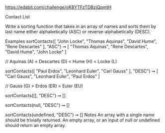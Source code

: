 https://edabit.com/challenge/oK8YTFzTDBzjQpmtH

Contact List

Write a sorting function that takes in an array of names and sorts them by last name either alphabetically (ASC) or reverse-alphabetically (DESC).

Examples
sortContacts([
  "John Locke",
  "Thomas Aquinas",
  "David Hume",
  "Rene Descartes"
], "ASC") ➞ [
  "Thomas Aquinas",
  "Rene Descartes",
  "David Hume",
  "John Locke"
]

// Aquinas (A) < Descartes (D) < Hume (H) < Locke (L)

sortContacts([
  "Paul Erdos",
  "Leonhard Euler",
  "Carl Gauss"
], "DESC") ➞ [
  "Carl Gauss",
  "Leonhard Euler",
  "Paul Erdos"
]

// Gauss (G) > Erdos (ER) > Euler (EU)

sortContacts([], "DESC") ➞ []

sortContacts(null, "DESC") ➞ []

sortContacts(undefined, "DESC") ➞ []
Notes
An array with a single name should be trivially returned.
An empty array, or an input of null or undefined should return an empty array.